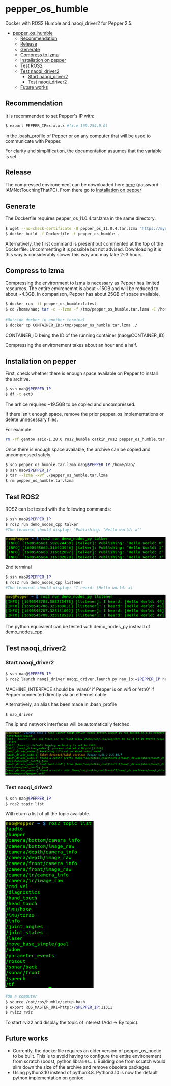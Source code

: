 # pepper_os_humble

Docker with ROS2 Humble and naoqi_driver2 for Pepper 2.5.

- [pepper\_os\_humble](#pepper_os_humble)
  - [Recommendation](#recommendation)
  - [Release](#release)
  - [Generate](#generate)
  - [Compress to lzma](#compress-to-lzma)
  - [Installation on pepper](#installation-on-pepper)
  - [Test ROS2](#test-ros2)
  - [Test naoqi\_driver2](#test-naoqi_driver2)
    - [Start naoqi\_driver2](#start-naoqi_driver2)
    - [Test naoqi\_driver2](#test-naoqi_driver2-1)
  - [Future works](#future-works)

## Recommendation

It is recommended to set Pepper's IP with:

```bash
$ export PEPPER_IP=x.x.x.x #(i.e 169.254.0.0)
```

in the .bash_profile of Pepper or on any computer that will be used to communicate with Pepper.

For clarity and simplification, the documentation assumes that the variable is set.

## Release 

The compressed environement can be downloaded here [here](https://mycore.core-cloud.net/index.php/s/oqqD1khgUeuQCmR) (password: IAMNotTouchingThatPC). From there go to [Installation on pepper](#installation-on-pepper) 

## Generate

The Dockerfile requires pepper_os_11.0.4.tar.lzma in the same directory. 

```bash
$ wget --no-check-certificate -O pepper_os_11.0.4.tar.lzma "https://mycore.core-cloud.net/index.php/s/Rh4EbGqxc05W3ap/download?path=%2F&files=pepper_os_11.0.4.tar.lzma"
$ docker build -f Dockerfile -t pepper_os_humble .
```

Alternatively, the first command is present but commented at the top of the Dockerfile. Uncommenting it is possible but not advised. Downloading it is this way is considerably slower this way and may take 2~3 hours.

## Compress to lzma

Compressing the environment to lzma is necessary as Pepper has limited resources. The entire environemnt is about ~15GB and will be reduced to about ~4.3GB. In comparison, Pepper has about 25GB of space available.

```bash
$ docker run -it pepper_os_humble:latest
$ cd /home/nao; tar -c --lzma -f /tmp/pepper_os_humble.tar.lzma -C /home/nao gentoo -C  /home/nao asio-1.28.0 -C /home/nao ros2_humble -C /home/nao .local -C /home/nao .bash_profile -C /home/nao naoqi -C /home/nao catkin_ros2 || true

#Outside docker in another terminal
$ docker cp CONTAINER_ID:/tmp/pepper_os_humble.tar.lzma ./
```

CONTAINER_ID being the ID of the running container (nao@CONTAINER_ID)

Compressing the environement takes about an hour and a half.

## Installation on pepper

First, check whether there is enough space available on Pepper to install the archive.

```bash
$ ssh nao@$PEPPER_IP
$ df -t ext3
```

The arhice requires ~19.5GB to be copied and uncompressed.

If there isn't enough space, remove the prior pepper_os implementations or delete unnecessary files.

For example:
```bash
rm -rf gentoo asio-1.28.0 ros2_humble catkin_ros2 pepper_os_humble.tar.lzma
```

Once there is enough space available, the archive can be copied and uncompressed safely. 

```bash
$ scp pepper_os_humble.tar.lzma nao@$PEPPER_IP:/home/nao/
$ ssh nao@$PEPPER_IP
$ tar --lzma -xvf ./pepper_os_humble.tar.lzma
$ rm pepper_os_humble.tar.lzma
```

## Test ROS2

ROS2 can be tested with the following commands:

```bash
$ ssh nao@$PEPPER_IP
$ ros2 run demo_nodes_cpp talker
#The terminal should display: 'Publishing: "Hello world: x"'
```

![alt text](assets/ros2_talker.png)

2nd terminal
```bash
$ ssh nao@$PEPPER_IP
$ ros2 run demo_nodes_cpp listener
#The terminal should display: 'I heard: [Hello world: x]'
```

![alt text](assets/ros2_listener.png)

The python equivalent can be tested with demo_nodes_py instead of demo_nodes_cpp.

## Test naoqi_driver2

### Start naoqi_driver2

```bash
$ ssh nao@$PEPPER_IP
$ ros2 launch naoqi_driver naoqi_driver.launch.py nao_ip:=$PEPPER_IP network_interface:=MACHINE_INTERFACE
```

MACHINE_INTERFACE should be 'wlan0' if Pepper is on wifi or 'eth0' if Pepper connected directly via an ethernet cable.

Alternatively, an alias has been made in .bash_profile

```bash
$ nao_driver
```

The ip and network interfaces will be automatically fetched. 

![alt text](assets/ros2_naoqi_driver_1.png)

### Test naoqi_driver2

```bash
$ ssh nao@$PEPPER_IP
$ ros2 topic list
```
Will return a list of all the topic available.

![alt text](assets/ros2_naoqi_driver_2.png)

```bash
#On a computer
$ source /opt/ros/humble/setup.bash
$ export ROS_MASTER_URI=http://$PEPPER_IP:11311
$ rviz2 rviz
```

To start rviz2 and display the topic of interest (Add -> By topic).

## Future works

* Currently, the dockerfile requires an older version of pepper_os_noetic to be built. This is to avoid having to configure the entire environement from scratch (boost, python libraries...). Building one from scratch would slim down the size of the archive and remove obsolete packages.
* Using python3.10 instead of python3.8. Python3.10 is now the default python implementation on gentoo. 